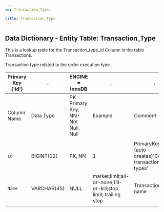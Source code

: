 ```yaml
---
id: Transaction_Type

title: Transaction_Type
---
```


## Data Dictionary - Entity Table: Transaction_Type

This is a lookup table for the Transaction_type_id Column in the table Transactions.

Transaction type related to the order execution type.			


| Primary Key ('id')|.|ENGINE = InnoDB|.|.|
|---|---|---|---|---|
|Column Name|Data Type|PK Primary Key, NN-Not Null, Null|Example|Comment|
||
|`id`|BIGINT(12)|PK, NN|1|PrimaryKey-ID,(auto creates)'Contains transaction types'|
|`Name`|VARCHAR(45)|NULL|market;limit;all-or-none;fill-or-kill;stop limit; trailing stop|Transaction type name|
||
